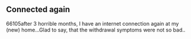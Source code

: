 <article><h2>Connected again</h2><time><span class="day">6</span><span class="month">6</span><span class="year">105</span></time>after 3 horrible months, I have an internet connection again at my (new) home...Glad to say, that the withdrawal symptoms were not so bad..</article>